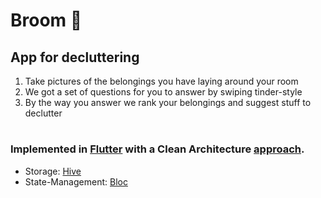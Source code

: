 # Broom 🧹

## App for decluttering

1. Take pictures of the belongings you have laying around your room
2. We got a set of questions for you to answer by swiping tinder-style
3. By the way you answer we rank your belongings and suggest stuff to declutter

#

### Implemented in [Flutter](http://flutter.dev/docs/) with a Clean Architecture [approach](https://resocoder.com/flutter-clean-architecture-tdd/).

- Storage: [Hive](https://github.com/hivedb/hive)
- State-Management: [Bloc](https://pub.dev/packages/flutter_bloc)
